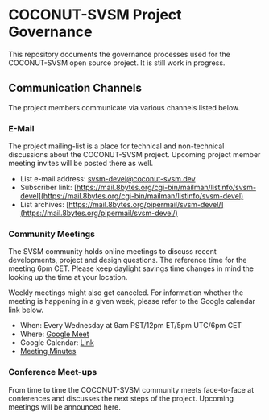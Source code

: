 # COCONUT-SVSM Project Governance

This repository documents the governance processes used for the COCONUT-SVSM
open source project. It is still work in progress.

## Communication Channels

The project members communicate via various channels listed below.

### E-Mail

The project mailing-list is a place for technical and non-technical discussions
about the COCONUT-SVSM project. Upcoming project member meeting invites will be
posted there as well.

* List e-mail address: [svsm-devel@coconut-svsm.dev](mailto:svsm-devel@coconut-svsm.dev)
* Subscriber link: [https://mail.8bytes.org/cgi-bin/mailman/listinfo/svsm-devel](https://mail.8bytes.org/cgi-bin/mailman/listinfo/svsm-devel)
* List archives: [https://mail.8bytes.org/pipermail/svsm-devel/](https://mail.8bytes.org/pipermail/svsm-devel/)

### Community Meetings

The SVSM community holds online meetings to discuss recent developments,
project and design questions. The reference time for the meeting 6pm CET.
Please keep daylight savings time changes in mind the looking up the time at
your location.

Weekly meetings might also get canceled. For information whether the meeting is
happening in a given week, please refer to the Google calendar link below.

* When: Every Wednesday at 9am PST/12pm ET/5pm UTC/6pm CET
* Where: [Google Meet](https://meet.google.com/ppv-xehx-dvb)
* Google Calendar: [Link](https://calendar.google.com/calendar/embed?src=c_55a38f3460c638762a75d4fd6eda3b1cf455ec4cfd7f83201e3cbf817b420dd8%40group.calendar.google.com&ctz=Europe%2FBerlin)
* [Meeting Minutes](Meetings/)

### Conference Meet-ups

From time to time the COCONUT-SVSM community meets face-to-face at conferences
and discusses the next steps of the project. Upcoming meetings will be
announced here.
